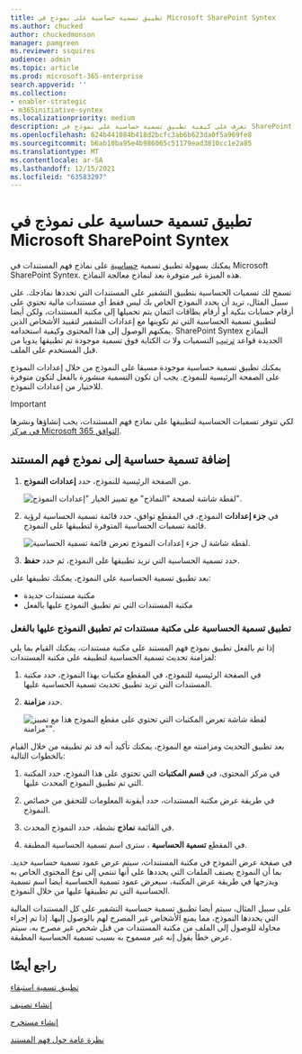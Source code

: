 ```yaml
---
title: تطبيق تسمية حساسية على نموذج في Microsoft SharePoint Syntex
ms.author: chucked
author: chuckedmonson
manager: pamgreen
ms.reviewer: ssquires
audience: admin
ms.topic: article
ms.prod: microsoft-365-enterprise
search.appverid: ''
ms.collection:
- enabler-strategic
- m365initiative-syntex
ms.localizationpriority: medium
description: تعرف على كيفية تطبيق تسمية حساسية على نموذج في SharePoint Syntex.
ms.openlocfilehash: 624b441084b418d2bcfc3ab6b623da0f5a969fe8
ms.sourcegitcommit: b6ab10ba95e4b986065c51179ead3810cc1e2a85
ms.translationtype: MT
ms.contentlocale: ar-SA
ms.lasthandoff: 12/15/2021
ms.locfileid: "63583297"
---
```

# <a name="apply-a-sensitivity-label-to-a-model-in-microsoft-sharepoint-syntex"></a>تطبيق تسمية حساسية على نموذج في Microsoft SharePoint Syntex

يمكنك بسهولة تطبيق تسمية [حساسية](../compliance/sensitivity-labels.md) على نماذج فهم المستندات في Microsoft SharePoint Syntex. هذه الميزة غير متوفرة بعد لنماذج معالجة النماذج.

تسمح لك تسميات الحساسية بتطبيق التشفير على المستندات التي تحددها نماذجك. على سبيل المثال، تريد أن يحدد النموذج الخاص بك ليس فقط أي مستندات مالية تحتوي على أرقام حسابات بنكية أو أرقام بطاقات ائتمان يتم تحميلها إلى مكتبة المستندات، ولكن أيضا لتطبيق تسمية الحساسية التي تم تكوينها مع إعدادات التشفير لتقييد الأشخاص الذين يمكنهم الوصول إلى هذا المحتوى وكيفية استخدامه. SharePoint Syntex النماذج الجديدة قواعد [ترتيب](../compliance/apply-sensitivity-label-automatically.md#how-multiple-conditions-are-evaluated-when-they-apply-to-more-than-one-label) التسميات ولا ت الكتابة فوق تسمية موجودة تم تطبيقها يدويا من قبل المستخدم على الملف. 

يمكنك تطبيق تسمية حساسية موجودة مسبقا على النموذج من خلال إعدادات النموذج على الصفحة الرئيسية للنموذج. يجب أن تكون التسمية منشورة بالفعل لتكون متوفرة للاختيار من إعدادات النموذج.

> [!Important]
> لكي تتوفر تسميات الحساسية لتطبيقها على نماذج فهم المستندات، يجب إنشاؤها ونشرها [في مركز Microsoft 365 التوافق](../admin/security-and-compliance/set-up-compliance.md).

## <a name="add-a-sensitivity-label-to-a-document-understanding-model"></a>إضافة تسمية حساسية إلى نموذج فهم المستند

1. من الصفحة الرئيسية للنموذج، حدد **إعدادات النموذج**.

   ![لقطة شاشة لصفحة "النماذج" مع تمييز الخيار "إعدادات النموذج".](../media/content-understanding/sensitivity-model-settings.png)

2. في **جزء إعدادات** النموذج، في المقطع توافق،  حدد قائمة تسمية الحساسية لرؤية  قائمة تسميات الحساسية المتوفرة لتطبيقها على النموذج.

   ![لقطة شاشة ل جزء إعدادات النموذج تعرض قائمة تسمية الحساسية.](../media/content-understanding/sensitivity-model-settings-pane.png) 

3. حدد تسمية الحساسية التي تريد تطبيقها على النموذج، ثم حدد **حفظ**.

بعد تطبيق تسمية الحساسية على النموذج، يمكنك تطبيقها على:

- مكتبة مستندات جديدة
- مكتبة المستندات التي تم تطبيق النموذج عليها بالفعل
 
### <a name="apply-the-sensitivity-label-to-a-document-library-to-which-the-model-is-already-applied"></a>تطبيق تسمية الحساسية على مكتبة مستندات تم تطبيق النموذج عليها بالفعل

إذا تم بالفعل تطبيق نموذج فهم المستند على مكتبة مستندات، يمكنك القيام بما يلي لمزامنة تحديث تسمية الحساسية لتطبيقه على مكتبة المستندات:

1. في الصفحة الرئيسية للنموذج، في المقطع  مكتبات بهذا النموذج، حدد مكتبة المستندات التي تريد تطبيق تحديث تسمية الحساسية عليها.

2. حدد **مزامنة**.

   ![لقطة شاشة تعرض المكتبات التي تحتوي على مقطع النموذج هذا مع تمييز "مزامنة".](../media/content-understanding/sensitivity-libraries-sync.png)

بعد تطبيق التحديث ومزامنته مع النموذج، يمكنك تأكيد أنه قد تم تطبيقه من خلال القيام بالخطوات التالية:

1. في مركز المحتوى، في **قسم المكتبات** التي تحتوي على هذا النموذج، حدد المكتبة التي تم تطبيق النموذج المحدث عليها. 

2. في طريقة عرض مكتبة المستندات، حدد أيقونة المعلومات للتحقق من خصائص النموذج.

3. في القائمة **نماذج** نشطة، حدد النموذج المحدث.

4. في المقطع **تسمية الحساسية** ، سترى اسم تسمية الحساسية المطبقة.

في صفحة عرض النموذج في مكتبة المستندات، سيتم عرض عمود تسمية حساسية جديد. بما أن النموذج يصنف الملفات التي يحددها على أنها تنتمي إلى نوع المحتوى الخاص به ويدرجها في طريقة عرض المكتبة،  سيعرض عمود تسمية الحساسية أيضا اسم تسمية الحساسية التي تم تطبيقها عليها من خلال النموذج.

على سبيل المثال، سيتم أيضا تطبيق تسمية حساسية التشفير على كل المستندات المالية التي يحددها النموذج، مما يمنع الأشخاص غير المصرح لهم بالوصول إليها. إذا تم إجراء محاولة للوصول إلى الملف من مكتبة المستندات من قبل شخص غير مصرح به، سيتم عرض خطأ يقول إنه غير مسموح به بسبب تسمية الحساسية المطبقة.

<!---
## Add a sensitivity label to a form processing model

> [!Important]
> For sensitivity labels to be available to apply to your form processing model, they need to be [created and published in the Microsoft 365 Compliance Center](../admin/security-and-compliance/set-up-compliance.md).

You can either apply a sensitivity label to a form processing model when you are creating a model, or apply it to an existing model.

### Add a sensitivity label when you create a form processing model

1. When you [create a new form processing model](create-a-form-processing-model.md), select **Advanced settings**.

2. In **Advanced settings**, in the **Sensitivity label** section, select the menu and then select the sensitivity label you want to apply to the model.

3.  After you've completed your remaining model settings, select **Create** to build your model.

### Add a sensitivity label to an existing form processing model

You can add a sensitivity label to an existing form processing model in different ways:

- Through the **Automate** menu in the document library
- Through the **Active model** settings in the document library 

#### Add a sensitivity label to an existing form processing model through the Automate menu

You can add a sensitivity label to an existing form processing model that you own through the **Automate** menu in the document library in which the model is applied.

1. In your document library to which the form processing model is applied, select the **Automate** menu, select **AI Builder**, and then select **View form processing model details**.

2. On the **Model details** pane, in the **Sensitivity label** section, select the sensitivity label you want to apply. Then select **Save**.

#### Add a sensitivity label to an existing form processing model in the active model settings

You can add a sensitivity label to an existing form processing model that you own through the **Active model** settings in the document library in which the model is applied.

1. In the SharePoint document library in which the model is applied, select the **View active models** icon, and then select **View active models**.

2. In **Active models**, select the form processing model to which you want to apply the sensitivity label.

3. On the **Model details** pane, in the **Sensitivity label** section, select the sensitivity label you want to apply. Then select **Save**.

   > [!NOTE]
   > You must be the model owner for the **Model settings** pane to be editable. 
--->

## <a name="see-also"></a>راجع أيضًا

[تطبيق تسمية استبقاء](apply-a-retention-label-to-a-model.md)

[إنشاء تصنيف](create-a-classifier.md)

[إنشاء مستخرج](create-an-extractor.md)

[نظرة عامة حول فهم المستند](document-understanding-overview.md)
